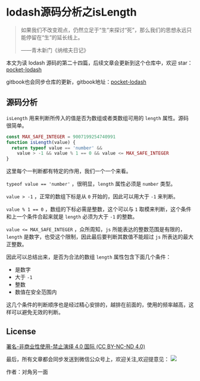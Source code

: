 # lodash源码分析之isLength

> 如果我们不改变观点，仍然立足于“生”来探讨“死”，那么我们的思想永远只能停留在“生”的延长线上。
>
> ——青木新门《纳棺夫日记》

本文为读 lodash 源码的第二十四篇，后续文章会更新到这个仓库中，欢迎 star：[pocket-lodash](https://github.com/yeyuqiudeng/pocket-lodash)

gitbook也会同步仓库的更新，gitbook地址：[pocket-lodash](https://www.gitbook.com/book/yeyuqiudeng/pocket-lodash/details)

## 源码分析

`isLength` 用来判断所传入的值是否为数组或者类数组可用的 `length` 属性。源码很简单。

```javascript
const MAX_SAFE_INTEGER = 9007199254740991
function isLength(value) {
  return typeof value == 'number' &&
    value > -1 && value % 1 == 0 && value <= MAX_SAFE_INTEGER
}
```

这里每个一判断都有特定的作用，我们一个一个来看。

`typeof value == 'number'` ，很明显，`length` 属性必须是 `number` 类型。

`value > -1` ，正常的数组下标是从 `0` 开始的，因此可以用大于 `-1` 来判断。

`value % 1 == 0` ，数组的下标必需是整数，这个可以与 `1` 取模来判断，这个条件和上一个条件合起来就是 `length` 必须为大于 `-1` 的整数。

`value <= MAX_SAFE_INTEGER` ，众所周知，`js` 所能表达的整数范围是有限的，`length` 是数字，也受这个限制，因此最后要判断其数值不能超过 `js` 所表达的最大正整数。

因此可以总结出来，是否为合法的数组 `length` 属性包含下面几个条件：

* 是数字
* 大于 `-1`
* 整数
* 数值在安全范围内

这几个条件的判断顺序也是经过精心安排的，越排在前面的，使用的频率越高，这样可以避免无效的判断。

## License

[署名-非商业性使用-禁止演绎 4.0 国际 (CC BY-NC-ND 4.0)](http://creativecommons.org/licenses/by-nc-nd/4.0/)

最后，所有文章都会同步发送到微信公众号上，欢迎关注,欢迎提意见：  ![](https://raw.githubusercontent.com/yeyuqiudeng/resource/master/images/qrcode_front-end-article.jpg) 

作者：对角另一面 